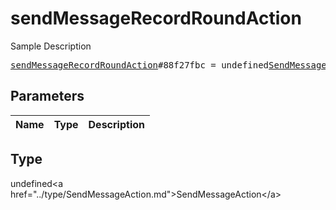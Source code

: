 # sendMessageRecordRoundAction

Sample Description

<pre>
<a href="../constructor/sendMessageRecordRoundAction.md">sendMessageRecordRoundAction</a>#88f27fbc = undefined<a href="../type/SendMessageAction.md">SendMessageAction</a>;
</pre>

## Parameters

| Name | Type | Description |
|------|:----:|-------------|

## Type

undefined&lt;a href=&#34;../type/SendMessageAction.md&#34;&gt;SendMessageAction&lt;/a&gt;
